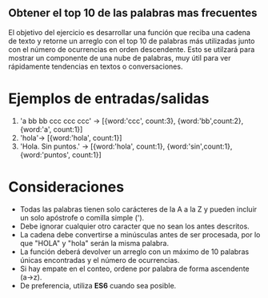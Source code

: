 ## Obtener el top 10 de las palabras mas frecuentes

El objetivo del ejercicio es desarrollar una función que reciba una cadena de texto y retorne un arreglo con 
el top 10 de palabras más utilizadas junto con el número de ocurrencias en orden descendente. Esto se utilzará
para mostrar un componente de una nube de palabras, muy útil para ver rápidamente tendencias en textos o conversaciones.

# Ejemplos de entradas/salidas

1. 'a bb bb ccc ccc ccc' -> [{word:'ccc', count:3}, {word:'bb',count:2}, {word:'a', count:1}]
2. 'hola'-> [{word:'hola', count:1}]
3. 'Hola. Sin puntos.' ->  [{word:'hola', count:1}, {word:'sin',count:1}, {word:'puntos', count:1}]

# Consideraciones

- Todas las palabras tienen solo carácteres de la A a la Z y pueden incluir un solo apóstrofe o comilla simple (').
- Debe ignorar cualquier otro caracter que no sean los antes descritos.
- La cadena debe convertirse a minúsculas antes de ser procesada, por lo que "HOLA" y "hola" serán la misma palabra. 
- La función deberá devolver un arreglo con un máximo de 10 palabras únicas encontradas y el número de ocurrencias.
- Si hay empate en el conteo, ordene por palabra de forma ascendente (a->z).
- De preferencia, utiliza **ES6** cuando sea posible.




